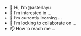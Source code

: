 - 👋 Hi, I’m @asterlayu
- 👀 I’m interested in ...
- 🌱 I’m currently learning ...
- 💞️ I’m looking to collaborate on ...
- 📫 How to reach me ...

<!---
asterlayu/asterlayu is a ✨ special ✨ repository because its `README.md` (this file) appears on your GitHub profile.
You can click the Preview link to take a look at your changes.
--->
